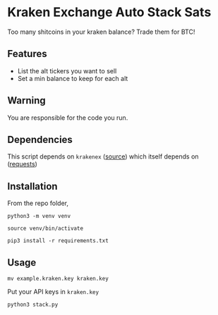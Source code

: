 # Kraken Exchange Auto Stack Sats

Too many shitcoins in your kraken balance? Trade them for BTC! 

## Features 

 - List the alt tickers you want to sell
 - Set a min balance to keep for each alt

## Warning

You are responsible for the code you run. 

## Dependencies

This script depends on `krakenex` ([source](https://github.com/veox/python3-krakenex)) which itself depends on ([requests](https://github.com/psf/requests))

## Installation 

From the repo folder,

`python3 -m venv venv`

`source venv/bin/activate`

`pip3 install -r requirements.txt`

## Usage

`mv example.kraken.key kraken.key`

Put your API keys in `kraken.key`

`python3 stack.py`
